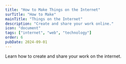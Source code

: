 ```yaml
---
title: "How to Make Things on the Internet"
surTitle: "How to Make"
mainTitle: "Things on the Internet"
description: "Create and share your work online."
icon: "document"
tags: ["internet", "web", "technology"]
order: 6
pubDate: 2024-09-01
---
```


Learn how to create and share your work on the internet.
